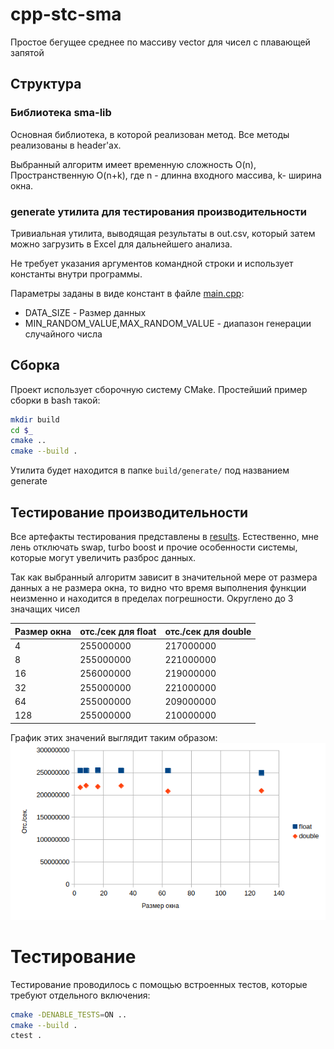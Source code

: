 # cpp-stc-sma
Простое бегущее среднее по массиву vector для чисел с плавающей запятой

## Структура
### Библиотека sma-lib
Основная библиотека, в которой реализован метод. Все методы реализованы в header'ах.

Выбранный алгоритм имеет временную сложность O(n), Пространственную O(n+k), где n - длинна входного массива, k- ширина окна.
### generate утилита для тестирования производительности
Тривиальная утилита, выводящая результаты в out.csv, который затем можно загрузить в Excel для дальнейшего анализа.

Не требует указания аргументов командной строки и использует константы внутри программы.

Параметры заданы в виде констант в файле [main.cpp](/generate/src/main.cpp):
* DATA_SIZE - Размер данных
* MIN_RANDOM_VALUE,MAX_RANDOM_VALUE - диапазон генерации случайного числа

## Сборка
Проект использует сборочную систему CMake. Простейший пример сборки в bash такой:
```bash
mkdir build
cd $_
cmake ..
cmake --build .
```
Утилита будет находится в папке `build/generate/` под названием generate

## Тестирование производительности
Все артефакты тестирования представлены в [results](/results). Естественно, мне лень отключать swap, turbo boost и прочие особенности системы, которые могут увеличить разброс данных.

Так как выбранный алгоритм зависит в значительной мере от размера данных а не размера окна, то видно что время выполнения функции неизменно и находится в пределах погрешности. Округлено до 3 значащих чисел

| Размер окна | отс./сек для float |  отс./сек для double |
|-------------|--------------------|----------------------|
| 4           | 255000000          | 217000000            |
| 8           | 255000000          | 221000000            |
| 16          | 256000000          | 219000000            |
| 32          | 255000000          | 221000000            |
| 64          | 255000000          | 209000000            |
| 128         | 255000000          | 210000000            |


График этих значений выглядит таким образом:
![img](/results/graph.png)

# Тестирование
Тестирование проводилось с помощью встроенных тестов, которые требуют отдельного включения:

```bash
cmake -DENABLE_TESTS=ON ..
cmake --build .
ctest .
```
